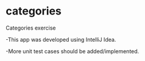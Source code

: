 # categories
Categories exercise

-This app was developed using IntelliJ Idea.

-More unit test cases should be added/implemented.
